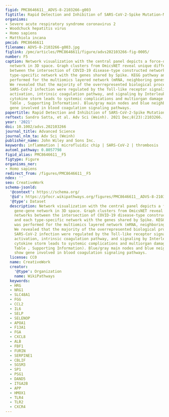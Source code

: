 ```yaml
---
figid: PMC8646611__ADVS-8-2103266-g003
figtitle: Rapid Detection and Inhibition of SARS‐CoV‐2‐Spike Mutation‐Mediated Microthrombosis
organisms:
- Severe acute respiratory syndrome coronavirus 2
- Woodchuck hepatitis virus
- Homo sapiens
- Matthiola incana
pmcid: PMC8646611
filename: ADVS-8-2103266-g003.jpg
figlink: /pmc/articles/PMC8646611/figure/advs202103266-fig-0005/
number: F5
caption: Network visualization with the central panel depicts a force‐directed gene‐gene
  network in 3D space. Graph clusters from OmicsNET reveal unique difference networks
  between the intersection of COVID‐19 disease‐type constructed networks and each
  type‐specific network with the genes shared by Spike. KEGG pathway analysis was
  performed for the multiomics layered network (mRNA, neighboring genes, OmicsNet).
  We revealed that the majority of the overrepresented biological processes following
  SARS‐CoV‐2 infection were regulated by the Toll‐like receptor signaling, inflammasome
  activation, intrinsic coagulation pathway, and signaling by Interleukins. COVID‐19‐induced
  cytokine storm leads to systemic complications and multiorgan damage (see Figure  and
  Table , Supporting Information). Blue/gray main nodes and blue neighbor nodes show
  gene involved in blood coagulation signaling pathways.
papertitle: Rapid Detection and Inhibition of SARS‐CoV‐2‐Spike Mutation‐Mediated Microthrombosis.
reftext: Sandro Satta, et al. Adv Sci (Weinh). 2021 Dec;8(23):2103266.
year: '2021'
doi: 10.1002/advs.202103266
journal_title: Advanced Science
journal_nlm_ta: Adv Sci (Weinh)
publisher_name: John Wiley and Sons Inc.
keywords: inflammation | microfluidic chip | SARS‐CoV‐2 | thrombosis
automl_pathway: 0.8057798
figid_alias: PMC8646611__F5
figtype: Figure
organisms_ner:
- Homo sapiens
redirect_from: /figures/PMC8646611__F5
ndex: ''
seo: CreativeWork
schema-jsonld:
  '@context': https://schema.org/
  '@id': https://pfocr.wikipathways.org/figures/PMC8646611__ADVS-8-2103266-g003.html
  '@type': Dataset
  description: Network visualization with the central panel depicts a force‐directed
    gene‐gene network in 3D space. Graph clusters from OmicsNET reveal unique difference
    networks between the intersection of COVID‐19 disease‐type constructed networks
    and each type‐specific network with the genes shared by Spike. KEGG pathway analysis
    was performed for the multiomics layered network (mRNA, neighboring genes, OmicsNet).
    We revealed that the majority of the overrepresented biological processes following
    SARS‐CoV‐2 infection were regulated by the Toll‐like receptor signaling, inflammasome
    activation, intrinsic coagulation pathway, and signaling by Interleukins. COVID‐19‐induced
    cytokine storm leads to systemic complications and multiorgan damage (see Figure  and
    Table , Supporting Information). Blue/gray main nodes and blue neighbor nodes
    show gene involved in blood coagulation signaling pathways.
  license: CC0
  name: CreativeWork
  creator:
    '@type': Organization
    name: WikiPathways
  keywords:
  - HRG
  - NRG1
  - SLC48A1
  - FGG
  - CCL2
  - IL6
  - SELP
  - SELENOP
  - APOA1
  - F13A1
  - FGA
  - CXCL8
  - ALB
  - FBF1
  - FURIN
  - SERPINE1
  - CBLIF
  - SGSM3
  - SP1
  - PSG1
  - DAND5
  - ITGA2B
  - APP
  - HMOX1
  - TLR4
  - TLR2
  - CXCR4
---
```

